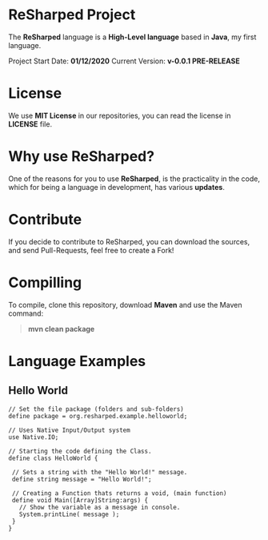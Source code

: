 # ReSharped Project

The **ReSharped** language is a **High-Level language** based in **Java**, my first language.

Project Start Date: **01/12/2020**
Current Version: **v-0.0.1 PRE-RELEASE**

# License

We use **MIT License** in our repositories, you can read the license in **LICENSE** file.

# Why use ReSharped?

  
One of the reasons for you to use **ReSharped**, is the practicality in the code, which for being a language in development, has various **updates**.

# Contribute

If you decide to contribute to ReSharped, you can download the sources, and send Pull-Requests, feel free to create a Fork!

# Compilling

To compile, clone this repository, download **Maven** and use the Maven command: 

> **mvn clean package**

# Language Examples

## Hello World
 

    // Set the file package (folders and sub-folders)
    define package = org.resharped.example.helloworld;
    
    // Uses Native Input/Output system
    use Native.IO;

    // Starting the code defining the Class.
    define class HelloWorld {
    
     // Sets a string with the "Hello World!" message.
     define string message = "Hello World!";
    
     // Creating a Function thats returns a void, (main function) 
     define void Main([Array]String:args) {
       // Show the variable as a message in console.
       System.printLine( message );
     }
    }
    

